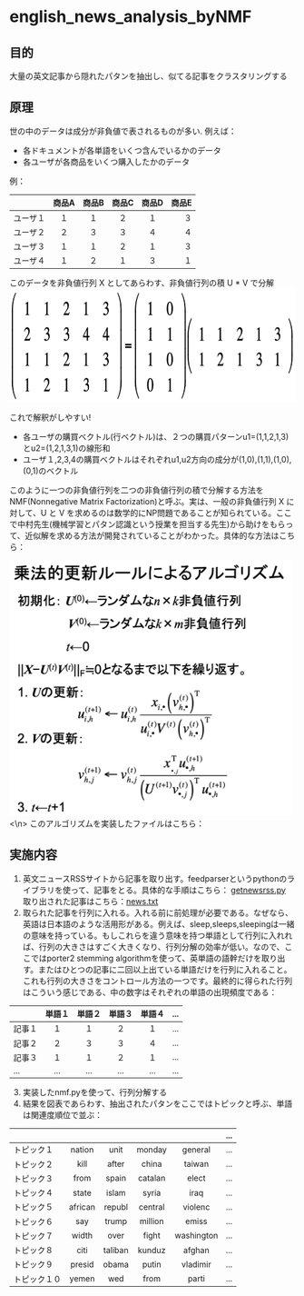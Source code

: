 # english_news_analysis_byNMF

## 目的
大量の英文記事から隠れたパタンを抽出し、似てる記事をクラスタリングする

## 原理
世の中のデータは成分が非負値で表されるものが多い. 例えば：
+ 各ドキュメントが各単語をいくつ含んでいるかのデータ
+ 各ユーザが各商品をいくつ購入したかのデータ

例： 

|  |商品A|商品B|商品C|商品D|商品E|
|--|:--:|:---:|:--:|:--:|---:|
|ユーザ１|１|１|２|１|３|
|ユーザ２|２|３|３|４|４|
|ユーザ３|１|１|２|１|３|
|ユーザ４|１|２|１|３|１|

このデータを非負値行列 X としてあらわす、非負値行列の積 U * V で分解
<img src="https://github.com/luguorenjian/english_news_analysis_byNMF/blob/master/nmf.png" width=600 height=200 />

これで解釈がしやすい! 
+ 各ユーザの購買ベクトル(行ベクトル)は、２つの購買パターンu1=(1,1,2,1,3)とu2=(1,2,1,3,1)の線形和　
+ ユーザ１,2,3,4の購買ベクトルはそれぞれu1,u2方向の成分が(1,0),(1,1),(1,0),(0,1)のベクトル 

このように一つの非負値行列を二つの非負値行列の積で分解する方法をNMF(Nonnegative Matrix Factorization)と呼ぶ。実は、一般の非負値行列 X に対して、U と V を求めるのは数学的にNP問題であることが知られている。ここで中村先生(機械学習とパタン認識という授業を担当する先生)から助けをもらって、近似解を求める方法が開発されていることがわかった。具体的な方法はこちら： 

<img src="https://github.com/luguorenjian/english_news_analysis_byNMF/blob/master/nmf更新ルール.png" width=500 height=450 /><\n>
このアルゴリズムを実装したファイルはこちら：

## 実施内容
1. 英文ニュースRSSサイトから記事を取り出す。feedparserというpythonのライブラリを使って、記事をとる。具体的な手順はこちら：
<a href="https://github.com/luguorenjian/english_news_analysis_byNMF/blob/master/getnewsrss.py" target="_blank">getnewsrss.py</a> 取り出された記事はこちら：<a href="https://github.com/luguorenjian/english_news_analysis_byNMF/blob/master/news.txt" target="_blank">news.txt</a>
2. 取られた記事を行列に入れる。入れる前に前処理が必要である。なぜなら、英語は日本語のような活用形がある。例えば、sleep,sleeps,sleepingは一緒の意味を持っている。もしこれらを違う意味を持つ単語として行列に入れれば、行列の大きさはすごく大きくなり、行列分解の効率が低い。なので、ここではporter2 stemming algorithmを使って、英単語の語幹だけを取り出す。またはひとつの記事に二回以上出ている単語だけを行列に入れること。これも行列の大きさをコントロール方法の一つです。最終的に得られた行列はこういう感じである、中の数字はそれぞれの単語の出現頻度である：

|  |単語１|単語２|単語３|単語４|...|
|--|:--:|:---:|:--:|:--:|---:|
|記事１|１|１|２|１|...|
|記事２|２|３|３|４|...|
|記事３|１|１|２|１|...|
|...|...|...|...|...|...|
3. 実装したnmf.pyを使って、行列分解する
4. 結果を図表であらわす、抽出されたパタンをここではトピックと呼ぶ、単語は関連度順位で並ぶ：

|  | | | | |...|
|--|:--:|:---:|:--:|:--:|---:|
|トピック１|nation|unit|monday|general|...|
|トピック２|kill|after|china|taiwan|...|
|トピック３|from|spain|catalan|elect|...|
|トピック４|state|islam|syria|iraq|...|
|トピック５|african|republ|central|violenc|...|
|トピック６|say|trump|million|emiss|...|
|トピック７|width|over|fight|washington|...|
|トピック８|citi|taliban|kunduz|afghan|...|
|トピック９|presid|obama|putin|vladimir|...|
|トピック１０|yemen|wed|from|parti|...|








